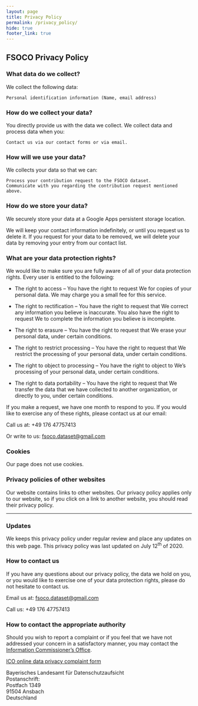 ```yaml
---
layout: page
title: Privacy Policy
permalink: /privacy_policy/
hide: true
footer_link: true
---
```


## FSOCO Privacy Policy

### What data do we collect?

We collect the following data:

    Personal identification information (Name, email address)

### How do we collect your data?

You directly provide us with the data we collect. We collect data and process data when you:

    Contact us via our contact forms or via email.

### How will we use your data?

We collects your data so that we can:

    Process your contribution request to the FSOCO dataset.
    Communicate with you regarding the contribution request mentioned above.

### How do we store your data?

We securely store your data at a Google Apps persistent storage location.

We will keep your contact information indefinitely, or until you request us to delete it. If you request for your data to be removed, we will delete your data by removing your entry from our contact list.

### What are your data protection rights?

We would like to make sure you are fully aware of all of your data protection rights. Every user is entitled to the following:

- The right to access – You have the right to request We for copies of your personal data. We may charge you a small fee for this service.

- The right to rectification – You have the right to request that We correct any information you believe is inaccurate. You also have the right to request We to complete the information you believe is incomplete.

- The right to erasure – You have the right to request that We erase your personal data, under certain conditions.

- The right to restrict processing – You have the right to request that We restrict the processing of your personal data, under certain conditions.

- The right to object to processing – You have the right to object to We’s processing of your personal data, under certain conditions.

- The right to data portability – You have the right to request that We transfer the data that we have collected to another organization, or directly to you, under certain conditions.

If you make a request, we have one month to respond to you. If you would like to exercise any of these rights, please contact us at our email:

Call us at: +49 176 47757413

Or write to us: <a href="mailto:fsoco.dataset@gmail.com">fsoco.dataset@gmail.com</a>

### Cookies

Our page does not use cookies. 

### Privacy policies of other websites

Our website contains links to other websites. Our privacy policy applies only to our website, so if you click on a link to another website, you should read their privacy policy.


______
### Updates
We keeps this privacy policy under regular review and place any updates on this web page. This privacy policy was last updated on July 12<sup>th</sup> of 2020.

### How to contact us

If you have any questions about our privacy policy, the data we hold on you, or you would like to exercise one of your data protection rights, please do not hesitate to contact us.

Email us at: <a href="mailto:fsoco.dataset@gmail.com">fsoco.dataset@gmail.com</a>

Call us: +49 176 47757413

### How to contact the appropriate authority

Should you wish to report a complaint or if you feel that we have not addressed your concern in a satisfactory manner, you may contact the [Information Commissioner’s Office](https://www.lda.bayern.de/de/index.html).

[ICO online data privacy complaint form](https://www.lda.bayern.de/de/beschwerde.html)

Bayerisches Landesamt für Datenschutzaufsicht<br>
Postanschrift:<br>
Postfach 1349<br>
91504 Ansbach<br>
Deutschland<br>
